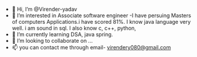 - 👋 Hi, I’m @Virender-yadav
- 👀 I’m interested in Associate software engineer 
-I have persuing Masters of computers Applications.i have scored 81%.
I know java language very well. i am sound in sql. I also know c, c++, python,
- 🌱 I’m currently learning DSA, java spring. 
- 💞️ I’m looking to collaborate on ...
- 📫 you can contact me through email- virendery080@gmail.com

<!---
Virender-yadav/Virender-yadav is a ✨ special ✨ repository because its `README.md` (this file) appears on your GitHub profile.
You can click the Preview link to take a look at your changes.
--->
